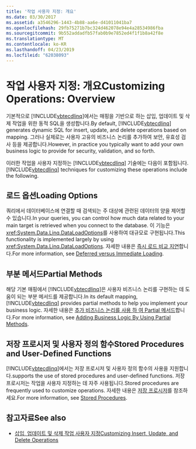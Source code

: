 ```yaml
---
title: '작업 사용자 지정: 개요'
ms.date: 03/30/2017
ms.assetid: a3546296-1443-4b88-aa6e-d41011041ba7
ms.openlocfilehash: 29fb75271b7bc324d462078e94e4a28534986fba
ms.sourcegitcommit: 9b552addadfb57fab0b9e7852ed4f1f1b8a42f8e
ms.translationtype: MT
ms.contentlocale: ko-KR
ms.lasthandoff: 04/23/2019
ms.locfileid: "62038093"
---
```

# <a name="customizing-operations-overview"></a><span data-ttu-id="8fe2c-102">작업 사용자 지정: 개요</span><span class="sxs-lookup"><span data-stu-id="8fe2c-102">Customizing Operations: Overview</span></span>
<span data-ttu-id="8fe2c-103">기본적으로 [!INCLUDE[vbtecdlinq](../../../../../../includes/vbtecdlinq-md.md)]에서는 매핑을 기반으로 하는 삽입, 업데이트 및 삭제 작업을 위한 동적 SQL을 생성합니다.</span><span class="sxs-lookup"><span data-stu-id="8fe2c-103">By default, [!INCLUDE[vbtecdlinq](../../../../../../includes/vbtecdlinq-md.md)] generates dynamic SQL for insert, update, and delete operations based on mapping.</span></span> <span data-ttu-id="8fe2c-104">그러나 실제로는 사용자 고유의 비즈니스 논리를 추가하여 보안, 유효성 검사 등을 제공합니다.</span><span class="sxs-lookup"><span data-stu-id="8fe2c-104">However, in practice you typically want to add your own business logic to provide for security, validation, and so forth.</span></span>  
  
 <span data-ttu-id="8fe2c-105">이러한 작업을 사용자 지정하는 [!INCLUDE[vbtecdlinq](../../../../../../includes/vbtecdlinq-md.md)] 기술에는 다음이 포함됩니다.</span><span class="sxs-lookup"><span data-stu-id="8fe2c-105">[!INCLUDE[vbtecdlinq](../../../../../../includes/vbtecdlinq-md.md)] techniques for customizing these operations include the following.</span></span>  
  
## <a name="loading-options"></a><span data-ttu-id="8fe2c-106">로드 옵션</span><span class="sxs-lookup"><span data-stu-id="8fe2c-106">Loading Options</span></span>  
 <span data-ttu-id="8fe2c-107">쿼리에서 데이터베이스에 연결할 때 검색되는 주 대상에 관련된 데이터의 양을 제어할 수 있습니다.</span><span class="sxs-lookup"><span data-stu-id="8fe2c-107">In your queries, you can control how much data related to your main target is retrieved when you connect to the database.</span></span> <span data-ttu-id="8fe2c-108">이 기능은 <xref:System.Data.Linq.DataLoadOptions>를 사용하여 대규모로 구현됩니다.</span><span class="sxs-lookup"><span data-stu-id="8fe2c-108">This functionality is implemented largely by using <xref:System.Data.Linq.DataLoadOptions>.</span></span> <span data-ttu-id="8fe2c-109">자세한 내용은 [즉시 로드 비교 지연](../../../../../../docs/framework/data/adonet/sql/linq/deferred-versus-immediate-loading.md)합니다.</span><span class="sxs-lookup"><span data-stu-id="8fe2c-109">For more information, see [Deferred versus Immediate Loading](../../../../../../docs/framework/data/adonet/sql/linq/deferred-versus-immediate-loading.md).</span></span>  
  
## <a name="partial-methods"></a><span data-ttu-id="8fe2c-110">부분 메서드</span><span class="sxs-lookup"><span data-stu-id="8fe2c-110">Partial Methods</span></span>  
 <span data-ttu-id="8fe2c-111">해당 기본 매핑에서 [!INCLUDE[vbtecdlinq](../../../../../../includes/vbtecdlinq-md.md)]은 사용자 비즈니스 논리를 구현하는 데 도움이 되는 부분 메서드를 제공합니다.</span><span class="sxs-lookup"><span data-stu-id="8fe2c-111">In its default mapping, [!INCLUDE[vbtecdlinq](../../../../../../includes/vbtecdlinq-md.md)] provides partial methods to help you implement your business logic.</span></span> <span data-ttu-id="8fe2c-112">자세한 내용은 [추가 비즈니스 논리를 사용 하 여 Partial 메서드](../../../../../../docs/framework/data/adonet/sql/linq/adding-business-logic-by-using-partial-methods.md)합니다.</span><span class="sxs-lookup"><span data-stu-id="8fe2c-112">For more information, see [Adding Business Logic By Using Partial Methods](../../../../../../docs/framework/data/adonet/sql/linq/adding-business-logic-by-using-partial-methods.md).</span></span>  
  
## <a name="stored-procedures-and-user-defined-functions"></a><span data-ttu-id="8fe2c-113">저장 프로시저 및 사용자 정의 함수</span><span class="sxs-lookup"><span data-stu-id="8fe2c-113">Stored Procedures and User-Defined Functions</span></span>  
 [!INCLUDE[vbtecdlinq](../../../../../../includes/vbtecdlinq-md.md)]<span data-ttu-id="8fe2c-114">에서는 저장 프로시저 및 사용자 정의 함수의 사용을 지원합니다.</span><span class="sxs-lookup"><span data-stu-id="8fe2c-114">supports the use of stored procedures and user-defined functions.</span></span> <span data-ttu-id="8fe2c-115">저장 프로시저는 작업을 사용자 지정하는 데 자주 사용됩니다.</span><span class="sxs-lookup"><span data-stu-id="8fe2c-115">Stored procedures are frequently used to customize operations.</span></span> <span data-ttu-id="8fe2c-116">자세한 내용은 [저장 프로시저](../../../../../../docs/framework/data/adonet/sql/linq/stored-procedures.md)를 참조하세요.</span><span class="sxs-lookup"><span data-stu-id="8fe2c-116">For more information, see [Stored Procedures](../../../../../../docs/framework/data/adonet/sql/linq/stored-procedures.md).</span></span>  
  
## <a name="see-also"></a><span data-ttu-id="8fe2c-117">참고자료</span><span class="sxs-lookup"><span data-stu-id="8fe2c-117">See also</span></span>

- [<span data-ttu-id="8fe2c-118">삽입, 업데이트 및 삭제 작업 사용자 지정</span><span class="sxs-lookup"><span data-stu-id="8fe2c-118">Customizing Insert, Update, and Delete Operations</span></span>](../../../../../../docs/framework/data/adonet/sql/linq/customizing-insert-update-and-delete-operations.md)
